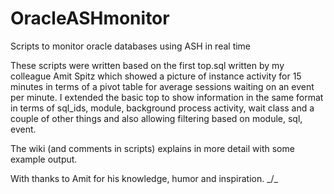 # OracleASHmonitor
Scripts to monitor oracle databases using ASH in real time

These scripts were written based on the first top.sql written by my colleague Amit Spitz which showed a picture of instance activity for 15 minutes 
in terms of a pivot table for average sessions waiting on an event per minute. I extended the basic top to show information in the same format in terms of sql_ids,
module, background process activity, wait class and a couple of other things and also allowing filtering based on module, sql, event. 

The wiki (and comments in scripts) explains in more detail with some example output.

With thanks to Amit for his knowledge, humor and inspiration. _/\_
